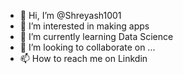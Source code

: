 - 👋 Hi, I’m @Shreyash1001
- 👀 I’m interested in making apps
- 🌱 I’m currently learning Data Science
- 💞️ I’m looking to collaborate on ...
- 📫 How to reach me on Linkdin

<!---
Shreyash1001/Shreyash1001 is a ✨ special ✨ repository because its `README.md` (this file) appears on your GitHub profile.
You can click the Preview link to take a look at your changes.
--->

